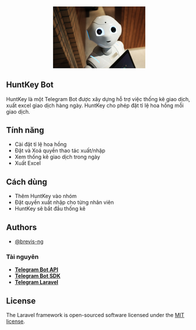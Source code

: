 <p align="center"><a href="https://github.com/brevis-ng/HuntKeyBot" target="_blank"><img src="https://raw.githubusercontent.com/brevis-ng/HuntKeyBot/master/storage/app/public/alex-knight-unsplash.jpg" width="250"></a></p>

## HuntKey Bot

HuntKey là một Telegram Bot được xây dựng hỗ trợ việc thống kê giao dịch, xuất excel giao dịch hàng ngày. HuntKey cho phép đặt tỉ lệ hoa hồng mỗi giao dịch.

## Tính năng

- Cài đặt tỉ lệ hoa hồng
- Đặt và Xoá quyền thao tác xuất/nhập
- Xem thống kê giao dịch trong ngày
- Xuất Excel

## Cách dùng

- Thêm HuntKey vào nhóm
- Đặt quyền xuất nhập cho từng nhân viên
- HuntKey sẽ bắt đầu thống kê

## Authors

- [@brevis-ng](https://github.com/brevis-ng)

### Tài nguyên

- **[Telegram Bot API](https://core.telegram.org/bots/api)**
- **[Telegram Bot SDK](https://github.com/telegram-bot-sdk/telegram-bot-sdk)**
- **[Telegram Laravel](https://github.com/telegram-bot-sdk/laravel)**

## License

The Laravel framework is open-sourced software licensed under the [MIT license](https://opensource.org/licenses/MIT).
